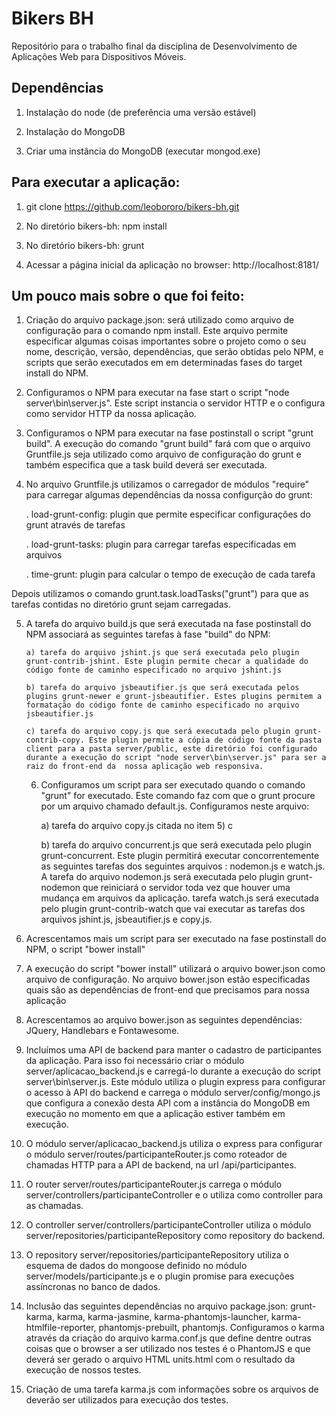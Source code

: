 # Bikers BH
Repositório para o trabalho final da disciplina de Desenvolvimento de Aplicações Web para Dispositivos Móveis.

## Dependências

1) Instalação do node (de preferência uma versão estável)

2) Instalação do MongoDB

3) Criar uma instância do MongoDB (executar mongod.exe)

## Para executar a aplicação:

1) git clone https://github.com/leobororo/bikers-bh.git

2) No diretório bikers-bh: npm install

3) No diretório bikers-bh: grunt

4) Acessar a página inicial da aplicação no browser: http://localhost:8181/

## Um pouco mais sobre o que foi feito:

 1) Criação do arquivo package.json: será utilizado como arquivo de configuração para o comando npm install. Este arquivo permite especificar algumas coisas importantes sobre o projeto como o seu nome, descrição, versão, dependências, que serão obtidas pelo NPM, e scripts que serão executados em em determinadas fases do target install do NPM.

 2) Configuramos o NPM para executar na fase start o script "node server\bin\server.js". Este script instancia o servidor HTTP e o configura como servidor HTTP da nossa aplicação.

 3) Configuramos o NPM para executar na fase postinstall o script "grunt build". A execução do comando "grunt build" fará com que o arquivo Gruntfile.js seja utilizado como arquivo de configuração do grunt e também especifica que a task build deverá ser executada.

 4) No arquivo Gruntfile.js utilizamos o carregador de módulos "require" para carregar algumas dependências da nossa configurção do grunt:

   	. load-grunt-config: plugin que permite especificar configurações do grunt através de tarefas

  	. load-grunt-tasks: plugin para carregar tarefas especificadas em arquivos

  	. time-grunt: plugin para calcular o tempo de execução de cada tarefa

 Depois utilizamos o comando grunt.task.loadTasks("grunt") para que as tarefas contidas no diretório grunt sejam carregadas.

 5) A tarefa do arquivo build.js que será executada na fase postinstall do NPM associará as seguintes tarefas à fase "build" do NPM:

		a) tarefa do arquivo jshint.js que será executada pelo plugin grunt-contrib-jshint. Este plugin permite checar a qualidade do código fonte de caminho especificado no arquivo jshint.js

		b) tarefa do arquivo jsbeautifier.js que será executada pelos plugins grunt-newer e grunt-jsbeautifier. Estes plugins permitem a formatação do código fonte de caminho especificado no arquivo jsbeautifier.js

		c) tarefa do arquivo copy.js que será executada pelo plugin grunt-contrib-copy. Este plugin permite a cópia de código fonte da pasta client para a pasta server/public, este diretório foi configurado durante a execução do script "node server\bin\server.js" para ser a raiz do front-end da  nossa aplicação web responsiva.

	6) Configuramos um script para ser executado quando o comando "grunt" for executado. Este comando faz com que o grunt procure por um arquivo chamado default.js. Configuramos neste arquivo:

		a) tarefa do arquivo copy.js citada no item 5) c

		b) tarefa do arquivo concurrent.js que será executada pelo plugin grunt-concurrent. Este plugin permitirá executar concorrentemente as seguintes tarefas dos seguintes arquivos : nodemon.js e watch.js. A tarefa do arquivo nodemon.js será executada pelo plugin grunt-nodemon que reiniciará o servidor toda vez que houver uma mudança em arquivos da aplicação. tarefa watch.js será executada pelo plugin grunt-contrib-watch que vai executar as tarefas dos arquivos jshint.js, jsbeautifier.js e copy.js.

  7) Acrescentamos mais um script para ser executado na fase postinstall do NPM, o script "bower install"

  8) A execução do script "bower install" utilizará o arquivo bower.json como arquivo de configuração. No arquivo bower.json estão especificadas quais são as dependências de front-end que precisamos para nossa aplicação

  9) Acrescentamos ao arquivo bower.json as seguintes dependências: JQuery, Handlebars e Fontawesome.

  10) Incluímos uma API de backend para manter o cadastro de participantes da aplicação. Para isso foi necessário criar o módulo server/aplicacao_backend.js e carregá-lo durante a execução do script server\bin\server.js. Este módulo utiliza o plugin express para configurar o acesso à API do backend e carrega o módulo server/config/mongo.js que configura a conexão desta API com a instância do MongoDB em execução no momento em que a aplicação estiver também em execução.

  11) O módulo server/aplicacao_backend.js utiliza o express para configurar o módulo server/routes/participanteRouter.js como roteador de chamadas HTTP para a API de backend, na url /api/participantes.

  12) O router server/routes/participanteRouter.js carrega o módulo server/controllers/participanteController e o utiliza como controller para as chamadas.

  13) O controller server/controllers/participanteController utiliza o módulo server/repositories/participanteRepository como repository do backend.

  14) O repository server/repositories/participanteRepository utiliza o esquema de dados do mongoose definido no módulo server/models/participante.js e o plugin promise para execuções assíncronas no banco de dados.

  15) Inclusão das seguintes dependências no arquivo package.json: grunt-karma, karma, karma-jasmine, karma-phantomjs-launcher, karma-htmlfile-reporter, phantomjs-prebuilt, phantomjs. Configuramos o karma através da criação do arquivo karma.conf.js que define dentre outras coisas que o browser a ser utilizado nos testes é o PhantomJS e que deverá ser gerado o arquivo HTML units.html com o resultado da execução de nossos testes.

  12) Criação de uma tarefa karma.js com informações sobre os arquivos de deverão ser utilizados para execução dos testes.
